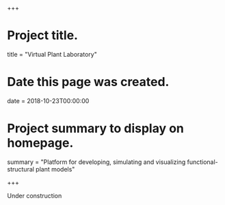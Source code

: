+++
# Project title.
title = "Virtual Plant Laboratory"

# Date this page was created.
date = 2018-10-23T00:00:00

# Project summary to display on homepage.
summary = "Platform for developing, simulating and visualizing functional-structural plant models"


+++

Under construction
